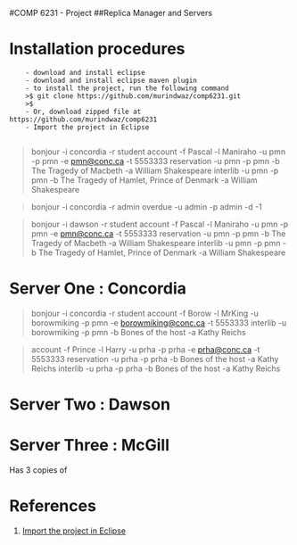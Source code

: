 #COMP 6231 - Project 
##Replica Manager and Servers  




Installation procedures 
==== 

```
	- download and install eclipse 
	- download and install eclipse maven plugin 
	- to install the project, run the following command
	>$ git clone https://github.com/murindwaz/comp6231.git 
	>$
	- Or, download zipped file at https://github.com/murindwaz/comp6231 
	- Import the project in Eclipse
	
```

> bonjour -i concordia -r student
> account -f Pascal -l Maniraho -u pmn -p pmn -e pmn@conc.ca -t 5553333
> reservation -u pmn -p pmn -b The Tragedy of Macbeth -a William Shakespeare
> interlib -u pmn -p pmn -b The Tragedy of Hamlet, Prince of Denmark -a William Shakespeare

> bonjour -i concordia -r admin
> overdue -u admin -p admin -d -1

> bonjour -i dawson -r student
> account -f Pascal -l Maniraho -u pmn -p pmn -e pmn@conc.ca -t 5553333
> reservation -u pmn -p pmn -b The Tragedy of Macbeth -a William Shakespeare
> interlib -u pmn -p pmn -b The Tragedy of Hamlet, Prince of Denmark -a William Shakespeare

Server One : Concordia
==========

> bonjour -i concordia -r student
> account -f Borow -l MrKing -u borowmiking -p pmn -e borowmiking@conc.ca -t 5553333
> interlib -u borowmiking -p pmn -b Bones of the host -a Kathy Reichs


> account -f Prince -l Harry -u prha -p prha -e prha@conc.ca -t 5553333
> reservation -u prha -p prha -b Bones of the host -a Kathy Reichs
> interlib -u prha -p prha -b Bones of the host -a Kathy Reichs


Server Two : Dawson
==========

Server Three : McGill
===========

Has 3 copies of



References
====


1. [Import the project in Eclipse] 

[Import the project in Eclipse]: http://people.cs.uchicago.edu/~kaharris/10200/tutorials/eclipse/Step_04.html "Import the project in Eclipse"

